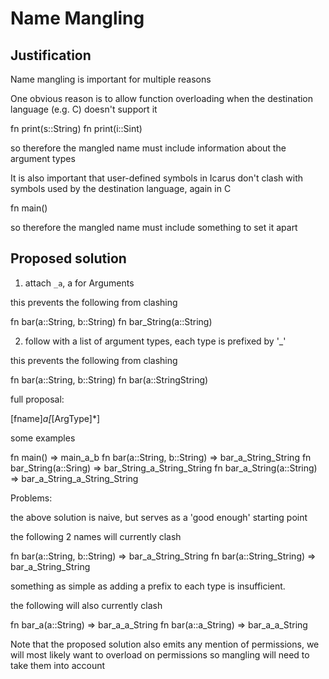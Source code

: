 Name Mangling
=============

Justification
-------------
Name mangling is important for multiple reasons

One obvious reason is to allow function overloading when the destination language
(e.g. C) doesn't support it

  fn print(s::String)
  fn print(i::Sint)

so therefore the mangled name must include information about the argument types


It is also important that user-defined symbols in Icarus don't clash with
symbols used by the destination language, again in C

  fn main()

so therefore the mangled name must include something to set it apart


Proposed solution
-----------------


1) attach `_a`, a for Arguments

  this prevents the following from clashing

  fn bar(a::String, b::String)
  fn bar_String(a::String)


2) follow with a list of argument types, each type is prefixed by '_'

  this prevents the following from clashing

  fn bar(a::String, b::String)
  fn bar(a::StringString)


full proposal:

  [fname]_a[_[ArgType]*]


some examples


  fn main() => main_a_b
  fn bar(a::String, b::String) => bar_a_String_String
  fn bar_String(a::Sring) => bar_String_a_String_String
  fn bar_a_String(a::String) => bar_a_String_a_String_String


Problems:

the above solution is naive, but serves as a 'good enough' starting point

the following 2 names will currently clash

  fn bar(a::String, b::String) => bar_a_String_String
  fn bar(a::String_String) => bar_a_String_String

something as simple as adding a prefix to each type is insufficient.

the following will also currently clash

  fn bar_a(a::String) => bar_a_a_String
  fn bar(a::a_String) => bar_a_a_String

Note that the proposed solution also emits any mention of permissions,
we will most likely want to overload on permissions so mangling will need
to take them into account

